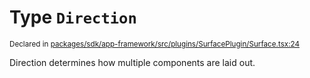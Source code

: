 # Type `Direction`
<sub>Declared in [packages/sdk/app-framework/src/plugins/SurfacePlugin/Surface.tsx:24](https://github.com/dxos/dxos/blob/f2f84db18/packages/sdk/app-framework/src/plugins/SurfacePlugin/Surface.tsx#L24)</sub>


Direction determines how multiple components are laid out.



